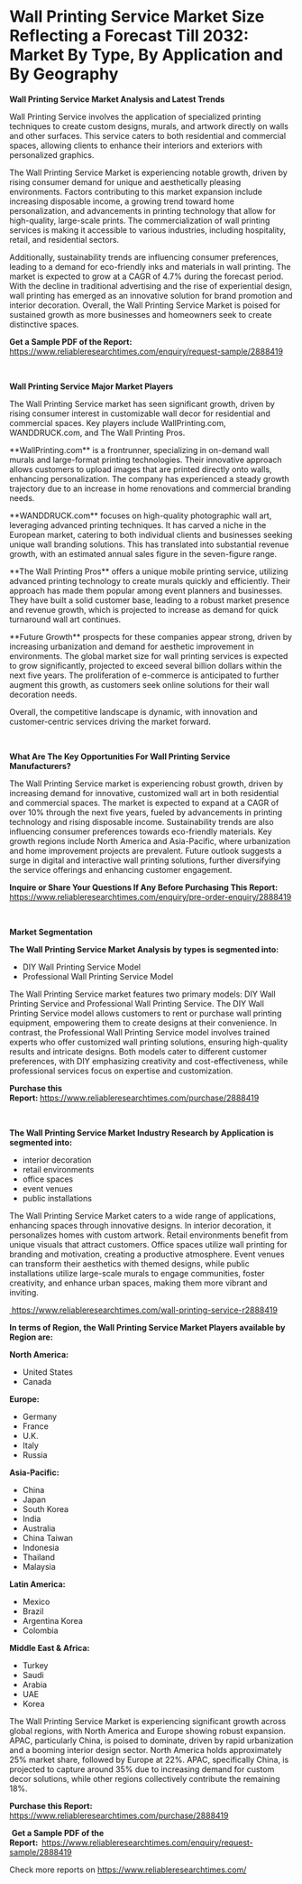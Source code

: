 <p><h1>Wall Printing Service Market Size Reflecting a Forecast Till 2032: Market By Type, By Application and By Geography</h1></p><p><strong>Wall Printing Service Market Analysis and Latest Trends</strong></p>
<p><p>Wall Printing Service involves the application of specialized printing techniques to create custom designs, murals, and artwork directly on walls and other surfaces. This service caters to both residential and commercial spaces, allowing clients to enhance their interiors and exteriors with personalized graphics.</p><p>The Wall Printing Service Market is experiencing notable growth, driven by rising consumer demand for unique and aesthetically pleasing environments. Factors contributing to this market expansion include increasing disposable income, a growing trend toward home personalization, and advancements in printing technology that allow for high-quality, large-scale prints. The commercialization of wall printing services is making it accessible to various industries, including hospitality, retail, and residential sectors.</p><p>Additionally, sustainability trends are influencing consumer preferences, leading to a demand for eco-friendly inks and materials in wall printing. The market is expected to grow at a CAGR of 4.7% during the forecast period. With the decline in traditional advertising and the rise of experiential design, wall printing has emerged as an innovative solution for brand promotion and interior decoration. Overall, the Wall Printing Service Market is poised for sustained growth as more businesses and homeowners seek to create distinctive spaces.</p></p>
<p><strong>Get a Sample PDF of the Report:&nbsp;</strong> <a href="https://www.reliableresearchtimes.com/enquiry/request-sample/2888419?utm_campaign=2237&utm_medium=2&utm_source=Github&utm_content=ia&utm_term=14032025&utm_id=wall-printing-service">https://www.reliableresearchtimes.com/enquiry/request-sample/2888419</a></p>
<p>&nbsp;</p>
<p><strong>Wall Printing Service Major Market Players</strong></p>
<p><p>The Wall Printing Service market has seen significant growth, driven by rising consumer interest in customizable wall decor for residential and commercial spaces. Key players include WallPrinting.com, WANDDRUCK.com, and The Wall Printing Pros. </p><p>**WallPrinting.com** is a frontrunner, specializing in on-demand wall murals and large-format printing technologies. Their innovative approach allows customers to upload images that are printed directly onto walls, enhancing personalization. The company has experienced a steady growth trajectory due to an increase in home renovations and commercial branding needs.</p><p>**WANDDRUCK.com** focuses on high-quality photographic wall art, leveraging advanced printing techniques. It has carved a niche in the European market, catering to both individual clients and businesses seeking unique wall branding solutions. This has translated into substantial revenue growth, with an estimated annual sales figure in the seven-figure range.</p><p>**The Wall Printing Pros** offers a unique mobile printing service, utilizing advanced printing technology to create murals quickly and efficiently. Their approach has made them popular among event planners and businesses. They have built a solid customer base, leading to a robust market presence and revenue growth, which is projected to increase as demand for quick turnaround wall art continues.</p><p>**Future Growth** prospects for these companies appear strong, driven by increasing urbanization and demand for aesthetic improvement in environments. The global market size for wall printing services is expected to grow significantly, projected to exceed several billion dollars within the next five years. The proliferation of e-commerce is anticipated to further augment this growth, as customers seek online solutions for their wall decoration needs. </p><p>Overall, the competitive landscape is dynamic, with innovation and customer-centric services driving the market forward.</p></p>
<p>&nbsp;</p>
<p><strong>What Are The Key Opportunities For Wall Printing Service Manufacturers?</strong></p>
<p><p>The Wall Printing Service market is experiencing robust growth, driven by increasing demand for innovative, customized wall art in both residential and commercial spaces. The market is expected to expand at a CAGR of over 10% through the next five years, fueled by advancements in printing technology and rising disposable income. Sustainability trends are also influencing consumer preferences towards eco-friendly materials. Key growth regions include North America and Asia-Pacific, where urbanization and home improvement projects are prevalent. Future outlook suggests a surge in digital and interactive wall printing solutions, further diversifying the service offerings and enhancing customer engagement.</p></p>
<p><strong>Inquire or Share Your Questions If Any Before Purchasing This Report:</strong> <a href="https://www.reliableresearchtimes.com/enquiry/pre-order-enquiry/2888419?utm_campaign=2237&utm_medium=2&utm_source=Github&utm_content=ia&utm_term=14032025&utm_id=wall-printing-service">https://www.reliableresearchtimes.com/enquiry/pre-order-enquiry/2888419</a></p>
<p>&nbsp;</p>
<p><strong>Market Segmentation</strong></p>
<p><strong>The Wall Printing Service Market Analysis by types is segmented into:</strong></p>
<p><ul><li>DIY Wall Printing Service Model</li><li>Professional Wall Printing Service Model</li></ul></p>
<p><p>The Wall Printing Service market features two primary models: DIY Wall Printing Service and Professional Wall Printing Service. The DIY Wall Printing Service model allows customers to rent or purchase wall printing equipment, empowering them to create designs at their convenience. In contrast, the Professional Wall Printing Service model involves trained experts who offer customized wall printing solutions, ensuring high-quality results and intricate designs. Both models cater to different customer preferences, with DIY emphasizing creativity and cost-effectiveness, while professional services focus on expertise and customization.</p></p>
<p><strong>Purchase this Report:&nbsp;</strong><a href="https://www.reliableresearchtimes.com/purchase/2888419?utm_campaign=2237&utm_medium=2&utm_source=Github&utm_content=ia&utm_term=14032025&utm_id=wall-printing-service">https://www.reliableresearchtimes.com/purchase/2888419</a></p>
<p>&nbsp;</p>
<p><strong>The Wall Printing Service Market Industry Research by Application is segmented into:</strong></p>
<p><ul><li>interior decoration</li><li>retail environments</li><li>office spaces</li><li>event venues</li><li>public installations</li></ul></p>
<p><p>The Wall Printing Service Market caters to a wide range of applications, enhancing spaces through innovative designs. In interior decoration, it personalizes homes with custom artwork. Retail environments benefit from unique visuals that attract customers. Office spaces utilize wall printing for branding and motivation, creating a productive atmosphere. Event venues can transform their aesthetics with themed designs, while public installations utilize large-scale murals to engage communities, foster creativity, and enhance urban spaces, making them more vibrant and inviting.</p></p>
<p><a href="https://www.reliableresearchtimes.com/wall-printing-service-r2888419?utm_campaign=2237&utm_medium=2&utm_source=Github&utm_content=ia&utm_term=14032025&utm_id=wall-printing-service">&nbsp;https://www.reliableresearchtimes.com/wall-printing-service-r2888419</a></p>
<p><strong>In terms of Region, the Wall Printing Service Market Players available by Region are:</strong></p>
<p>
    <p> <strong> North America: </strong>
        <ul>
            <li>United States</li>
            <li>Canada</li>
        </ul>
        </p> 
    <p> <strong> Europe: </strong>
        <ul>
            <li>Germany</li>
            <li>France</li>
            <li>U.K.</li>
            <li>Italy</li>
            <li>Russia</li>
        </ul>
        </p> 
    <p> <strong> Asia-Pacific: </strong>
        <ul>
            <li>China</li>
            <li>Japan</li>
            <li>South Korea</li>
            <li>India</li>
            <li>Australia</li>
            <li>China Taiwan</li>
            <li>Indonesia</li>
            <li>Thailand</li>
            <li>Malaysia</li>
        </ul>
        </p> 
    <p> <strong> Latin America: </strong>
        <ul>
            <li>Mexico</li>
            <li>Brazil</li>
            <li>Argentina Korea</li>
            <li>Colombia</li>
        </ul>
        </p> 
    <p> <strong> Middle East & Africa: </strong>
        <ul>
            <li>Turkey</li>
            <li>Saudi</li>
            <li>Arabia</li>
            <li>UAE</li>
            <li>Korea</li>
        </ul>
    </p>
    </p>
<p><p>The Wall Printing Service Market is experiencing significant growth across global regions, with North America and Europe showing robust expansion. APAC, particularly China, is poised to dominate, driven by rapid urbanization and a booming interior design sector. North America holds approximately 25% market share, followed by Europe at 22%. APAC, specifically China, is projected to capture around 35% due to increasing demand for custom decor solutions, while other regions collectively contribute the remaining 18%.</p></p>
<p><strong>Purchase this Report: </strong><a href="https://www.reliableresearchtimes.com/purchase/2888419?utm_campaign=2237&utm_medium=2&utm_source=Github&utm_content=ia&utm_term=14032025&utm_id=wall-printing-service">https://www.reliableresearchtimes.com/purchase/2888419</a></p>
<p>&nbsp;<strong>Get a Sample PDF of the Report:&nbsp;&nbsp;</strong><a href="https://www.reliableresearchtimes.com/enquiry/request-sample/2888419?utm_campaign=2237&utm_medium=2&utm_source=Github&utm_content=ia&utm_term=14032025&utm_id=wall-printing-service">https://www.reliableresearchtimes.com/enquiry/request-sample/2888419</a></p>
<p><strong></strong></p>
<p>Check more reports on <a href="https://www.reliableresearchtimes.com/?utm_campaign=2237&utm_medium=2&utm_source=Github&utm_content=ia&utm_term=14032025&utm_id=wall-printing-service">https://www.reliableresearchtimes.com/</a></p>
